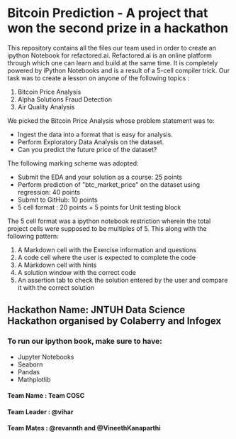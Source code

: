 # Bitcoin Prediction - A project that won the second prize in a hackathon

This repository contains all the files our team used in order to create an ipython Notebook for refactored.ai. Refactored.ai is an online platform through which one can learn and build at the same time. It is completely powered by iPython Notebooks and is a result of a 5-cell compiler trick. Our task was to create a lesson on anyone of the following topics :

1. Bitcoin Price Analysis
2. Alpha Solutions Fraud Detection
3. Air Quality Analysis

We picked the Bitcoin Price Analysis whose problem statement was to:
* Ingest the data into a format that is easy for analysis.
* Perform Exploratory Data Analysis on the dataset.
* Can you predict the future price of the dataset? 

The following marking scheme was adopted:
* Submit the EDA and your solution as a course: 25 points
* Perform prediction of "btc_market_price" on the dataset using regression: 40 points
* Submit to GitHub: 10 points 
* 5 cell format : 20 points + 5 points for Unit testing block

The 5 cell format was a ipython notebook restriction wherein the total project cells were supposed to be multiples of 5. This along with the following pattern:
1. A Markdown cell with the Exercise information and questions
2. A code cell where the user is expected to complete the code
3. A Markdown cell with hints
4. A solution window with the correct code
5. An assertion tab to check the solution entered by the user and compare it with the correct solution


## Hackathon Name: JNTUH Data Science Hackathon organised by Colaberry and Infogex
### To run our ipython book, make sure to have:
* Jupyter Notebooks
* Seaborn
* Pandas
* Mathplotlib

#### Team Name : Team COSC
#### Team Leader : @vihar
#### Team Mates : @revannth and @VineethKanaparthi
